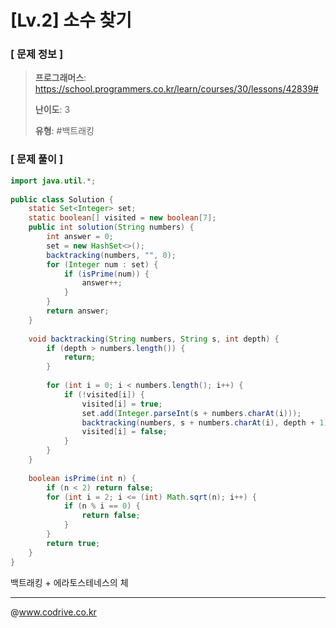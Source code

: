 # [Lv.2] 소수 찾기

### [ 문제 정보 ]
> **프로그래머스**: https://school.programmers.co.kr/learn/courses/30/lessons/42839#
> 
> **난이도**: 3
>
> **유형**: #백트래킹


### [ 문제 풀이 ]
```Java
import java.util.*;
 
public class Solution {
    static Set<Integer> set;
    static boolean[] visited = new boolean[7];
    public int solution(String numbers) {
        int answer = 0;
        set = new HashSet<>();
        backtracking(numbers, "", 0);
        for (Integer num : set) {
            if (isPrime(num)) {
                answer++;
            }
        }
        return answer;
    }
 
    void backtracking(String numbers, String s, int depth) {
        if (depth > numbers.length()) {
            return;
        }
 
        for (int i = 0; i < numbers.length(); i++) {
            if (!visited[i]) {
                visited[i] = true;
                set.add(Integer.parseInt(s + numbers.charAt(i)));
                backtracking(numbers, s + numbers.charAt(i), depth + 1);
                visited[i] = false;
            }
        }
    }
 
    boolean isPrime(int n) {
        if (n < 2) return false;
        for (int i = 2; i <= (int) Math.sqrt(n); i++) {
            if (n % i == 0) {
                return false;
            }
        }
        return true;
    }
}
```
백트래킹 + 에라토스테네스의 체


---
@www.codrive.co.kr